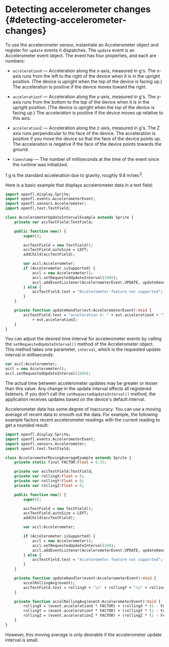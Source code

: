 # Detecting accelerometer changes {#detecting-accelerometer-changes}

To use the accelerometer sensor, instantiate an Accelerometer object and
register for `update` events it dispatches. The `update` event is an
Accelerometer event object. The event has four properties, and each are numbers:

- `accelerationX` — Acceleration along the x-axis, measured in g's. The x-axis
  runs from the left to the right of the device when it is in the upright
  position. (The device is upright when the top of the device is facing up.) The
  acceleration is positive if the device moves toward the right.

- `accelerationY` — Acceleration along the y-axis, measured in g's. The y-axis
  runs from the bottom to the top of the device when it is in the upright
  position. (The device is upright when the top of the device is facing up.) The
  acceleration is positive if the device moves up relative to this axis.

- `accelerationZ` — Acceleration along the z-axis, measured in g's. The Z axis
  runs perpendicular to the face of the device. The acceleration is positive if
  you move the device so that the face of the device points up. The acceleration
  is negative if the face of the device points towards the ground.

- `timestamp` — The number of milliseconds at the time of the event since the
  runtime was initialized.

1 g is the standard acceleration due to gravity, roughly 9.8 m/sec<sup>2</sup>.

Here is a basic example that displays accelerometer data in a text field:

```haxe
import openfl.display.Sprite;
import openfl.events.AccelerometerEvent;
import openfl.sensors.Accelerometer;
import openfl.text.TextField;

class AccelerometerUpdateIntervalExample extends Sprite {
	private var accTextField:TextField;

	public function new() {
		super();

		accTextField = new TextField();
		accTextField.autoSize = LEFT;
		addChild(accTextField);

		var accl:Accelerometer;
		if (Accelerometer.isSupported) {
			accl = new Accelerometer();
			accl.setRequestedUpdateInterval(1000);
			accl.addEventListener(AccelerometerEvent.UPDATE, updateHandler);
		} else {
			accTextField.text = "Accelerometer feature not supported";
		}
	}

	private function updateHandler(evt:AccelerometerEvent):Void {
		accTextField.text = "acceleration X: " + evt.accelerationX + "\n" + "acceleration Y: " + evt.accelerationY + "\n" + "acceleration Z: "
			+ evt.accelerationZ;
	}
}
```

You can adjust the desired time interval for accelerometer events by calling the
`setRequestedUpdateInterval()` method of the Accelerometer object. This method
takes one parameter, `interval`, which is the requested update interval in
milliseconds:

```haxe
var accl:Accelerometer;
accl = new Accelerometer();
accl.setRequestedUpdateInterval(1000);
```

The actual time between accelerometer updates may be greater or lesser than this
value. Any change in the update interval affects all registered listeners. If
you don't call the `setRequestedUpdateInterval()` method, the application
receives updates based on the device's default interval.

Accelerometer data has some degree of inaccuracy. You can use a moving average
of recent data to smooth out the data. For example, the following example
factors recent accelerometer readings with the current reading to get a rounded
result:

```haxe
import openfl.display.Sprite;
import openfl.events.AccelerometerEvent;
import openfl.sensors.Accelerometer;
import openfl.text.TextField;

class AccelerometerMovingAverageExample extends Sprite {
	private static final FACTOR:Float = 0.25;

	private var accTextField:TextField;
	private var rollingX:Float = 0;
	private var rollingY:Float = 0;
	private var rollingZ:Float = 0;

	public function new() {
		super();

		accTextField = new TextField();
		accTextField.autoSize = LEFT;
		addChild(accTextField);

		var accl:Accelerometer;

		if (Accelerometer.isSupported) {
			accl = new Accelerometer();
			accl.setRequestedUpdateInterval(200);
			accl.addEventListener(AccelerometerEvent.UPDATE, updateHandler);
		} else {
			accTextField.text = "Accelerometer feature not supported";
		}
	}

	private function updateHandler(event:AccelerometerEvent):Void {
		accelRollingAvg(event);
		accTextField.text = rollingX + "\n" + rollingY + "\n" + rollingZ + "\n";
	}

	private function accelRollingAvg(event:AccelerometerEvent):Void {
		rollingX = (event.accelerationX * FACTOR) + (rollingX * (1 - FACTOR));
		rollingY = (event.accelerationY * FACTOR) + (rollingY * (1 - FACTOR));
		rollingZ = (event.accelerationZ * FACTOR) + (rollingZ * (1 - FACTOR));
	}
}
```

However, this moving average is only desirable if the accelerometer update
interval is small.
